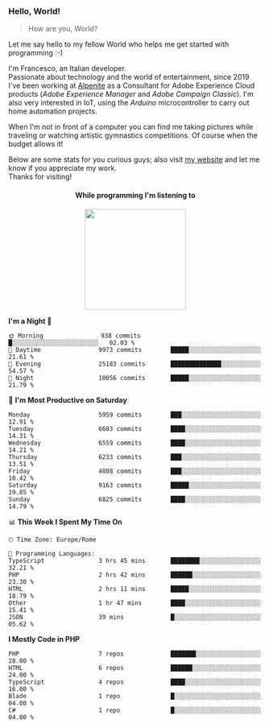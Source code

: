 ### Hello, World!

> How are you, World?

Let me say hello to my fellow World who helps me get started with programming :-)

I'm Francesco, an Italian developer.  
Passionate about technology and the world of entertainment, since 2019 I've been working at [Alpenite](https://www.alpenite.com) as a Consultant for Adobe Experience Cloud products (*Adobe Experience Manager* and *Adobe Campaign Classic*). I'm also very interested in IoT, using the *Arduino* microcontroller to carry out home automation projects.

When I'm not in front of a computer you can find me taking pictures while traveling or watching artistic gymnastics competitions. Of course when the budget allows it!

Below are some stats for you curious guys; also visit [my website](https://www.francescorega.eu) and let me know if you appreciate my work.  
Thanks for visiting!

<div align="center">
  <h4>While programming I'm listening to</h4>
  <a href="https://apps.francescorega.eu/now-playing/11147232609" target="_blank"><img src="https://apps.francescorega.eu/now-playing/11147232609" width="200"></a>
</div>

<!--START_SECTION:waka-->
**I'm a Night 🦉** 

```text
🌞 Morning                938 commits         █░░░░░░░░░░░░░░░░░░░░░░░░   02.03 % 
🌆 Daytime                9973 commits        █████░░░░░░░░░░░░░░░░░░░░   21.61 % 
🌃 Evening                25183 commits       ██████████████░░░░░░░░░░░   54.57 % 
🌙 Night                  10056 commits       █████░░░░░░░░░░░░░░░░░░░░   21.79 % 
```
📅 **I'm Most Productive on Saturday** 

```text
Monday                   5959 commits        ███░░░░░░░░░░░░░░░░░░░░░░   12.91 % 
Tuesday                  6603 commits        ████░░░░░░░░░░░░░░░░░░░░░   14.31 % 
Wednesday                6559 commits        ████░░░░░░░░░░░░░░░░░░░░░   14.21 % 
Thursday                 6233 commits        ███░░░░░░░░░░░░░░░░░░░░░░   13.51 % 
Friday                   4808 commits        ███░░░░░░░░░░░░░░░░░░░░░░   10.42 % 
Saturday                 9163 commits        █████░░░░░░░░░░░░░░░░░░░░   19.85 % 
Sunday                   6825 commits        ████░░░░░░░░░░░░░░░░░░░░░   14.79 % 
```


📊 **This Week I Spent My Time On** 

```text
🕑︎ Time Zone: Europe/Rome

💬 Programming Languages: 
TypeScript               3 hrs 45 mins       ████████░░░░░░░░░░░░░░░░░   32.21 % 
PHP                      2 hrs 42 mins       ██████░░░░░░░░░░░░░░░░░░░   23.30 % 
HTML                     2 hrs 11 mins       █████░░░░░░░░░░░░░░░░░░░░   18.79 % 
Other                    1 hr 47 mins        ████░░░░░░░░░░░░░░░░░░░░░   15.41 % 
JSON                     39 mins             █░░░░░░░░░░░░░░░░░░░░░░░░   05.62 % 
```

**I Mostly Code in PHP** 

```text
PHP                      7 repos             ███████░░░░░░░░░░░░░░░░░░   28.00 % 
HTML                     6 repos             ██████░░░░░░░░░░░░░░░░░░░   24.00 % 
TypeScript               4 repos             ████░░░░░░░░░░░░░░░░░░░░░   16.00 % 
Blade                    1 repo              █░░░░░░░░░░░░░░░░░░░░░░░░   04.00 % 
C#                       1 repo              █░░░░░░░░░░░░░░░░░░░░░░░░   04.00 % 
```




<!--END_SECTION:waka-->

